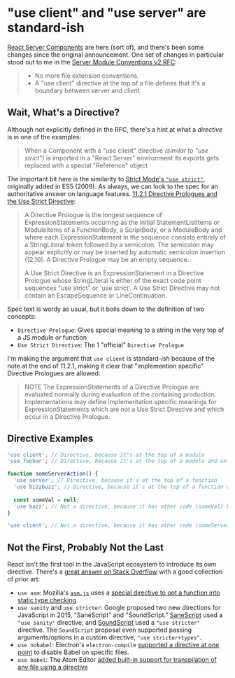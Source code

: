 <!---
title: "use client" and "use server" are standard-ish
description: React's magical "use client" and "use server" strings are standard JavaScript, but they're also...kind of not.
socialImage: https://user-images.githubusercontent.com/5233399/244180224-4add9944-1627-4de5-b0b8-e1d5c0e4436a.png
-->

# "use client" and "use server" are standard-ish

[React Server Components](https://react.dev/blog/2023/03/22/react-labs-what-we-have-been-working-on-march-2023#react-server-components) are here (sort of), and there's been some changes since the original announcement. One set of changes in particular stood out to me in the [Server Module Conventions v2 RFC](https://github.com/reactjs/rfcs/pull/227):

> - No more file extension conventions.
> - A "use client" directive at the top of a file defines that it's a boundary between server and client.

## Wait, What's a Directive?
Although not explicitly defined in the RFC, there's a hint at what a _directive_ is in one of the examples:

> When a Component with a "use client" directive _(similar to "use strict")_ is imported in a "React Server" environment its exports gets replaced with a special "Reference" object

The important bit here is the similarity to [Strict Mode's `"use strict"`](https://developer.mozilla.org/en-US/docs/Web/JavaScript/Reference/Strict_mode), originally added in ES5 (2009). As always, we can look to the spec for an authoritative answer on language features. [11.2.1 Directive Prologues and the Use Strict Directive](https://tc39.es/ecma262/2023/#sec-directive-prologues-and-the-use-strict-directive):

> A Directive Prologue is the longest sequence of ExpressionStatements occurring as the initial StatementListItems or ModuleItems of a FunctionBody, a ScriptBody, or a ModuleBody and where each ExpressionStatement in the sequence consists entirely of a StringLiteral token followed by a semicolon. The semicolon may appear explicitly or may be inserted by automatic semicolon insertion (12.10). A Directive Prologue may be an empty sequence.
>
> A Use Strict Directive is an ExpressionStatement in a Directive Prologue whose StringLiteral is either of the exact code point sequences "use strict" or 'use strict'. A Use Strict Directive may not contain an EscapeSequence or LineContinuation.

Spec text is wordy as usual, but it boils down to the definition of two concepts:

- `Directive Prologue`: Gives special meaning to a string in the very top of a JS module or function
- `Use Strict Directive`: The 1 "official" `Directive Prologue`

I'm making the argument that `use client` is standard-_ish_ because of the note at the end of 11.2.1, making it clear that "implemention specific" Directive Prologues are allowed:

> NOTE The ExpressionStatements of a Directive Prologue are evaluated normally during evaluation of the containing production. Implementations may define implementation specific meanings for ExpressionStatements which are not a Use Strict Directive and which occur in a Directive Prologue.

## Directive Examples

```javascript
'use client'; // Directive, because it's at the top of a module
'use foobar'; // Directive, because it's at the top of a module and only has another directive before it

function someServerAction() {
  'use server'; // Directive, because it's at the top of a function
  'use bizzbuzz'; // Directive, because it's at the top of a function and only has another directive before it
  
  const someVal = null;
  'use bazz'; // Not a directive, because it has other code (someVal) before it in the function
}

'use client'; // Not a directive, because it has other code (someServerAction) before it in the module
```

## Not the First, Probably Not the Last

React isn't the first tool in the JavaScript ecosystem to introduce its own directive. There's a [great answer on Stack Overflow](https://stackoverflow.com/a/37535869) with a good collection of prior art:

- `use asm`: Mozilla's [`asm.js`](https://en.wikipedia.org/wiki/Asm.js) uses a [special directive to opt a function into static type checking](http://asmjs.org/spec/latest/#validation)
- `use sanity` and `use stricter`: Google proposed two new directions for JavaScript in 2015, "SaneScript" and "SoundScript." [SaneScript](https://github.com/tc39/notes/blob/main/meetings/2015-01/JSExperimentalDirections.pdf) used a `"use sanity"` directive, and [SoundScript](https://2ality.com/2015/02/soundscript.html) used a `"use stricter"` directive. The `SoundScript` proposal even supported passing arguments/options in a custom directive, `"use stricter+types"`.
- `use nobabel`: Electron's `electron-compile` [supported a directive at one point](https://github.com/atom/atom/issues/8416#issuecomment-131979794) to disable Babel on specific files.
- `use babel`: The Atom Editor [added built-in support for transpilation of any file using a directive](http://web.archive.org/web/20151226200823/http://blog.atom.io/2015/02/04/built-in-6to5.html)
